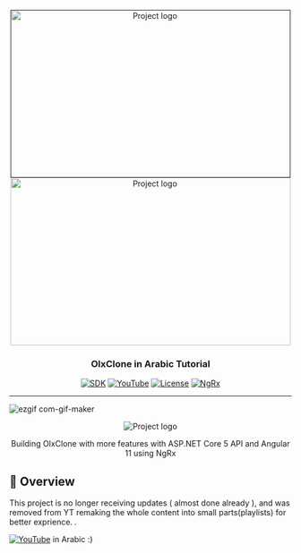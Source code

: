 <p align="center">
  <a href="" rel="noopener">
 <img width=500px height=300px src="https://i.imgur.com/uypmykz.png" alt="Project logo"></a>
   <img width=500px height=300px src="https://i.imgur.com/tHn2PTC.png" alt="Project logo"></a>
</p>

<h3 align="center">OlxClone in Arabic Tutorial</h3>
<div align="center">

[![SDK](https://img.shields.io/badge/.NET%20SDK-.NET%205-blue)](https://dotnet.microsoft.com/download/dotnet/5.0)
[![YouTube](https://img.shields.io/badge/-YouTube-red)](https://www.youtube.com/channel/UCWTh_y-OmZyR5eUijwWfFCA)
[![License](https://img.shields.io/badge/License-MIT-green)](/LICENSE)
[![NgRx](https://img.shields.io/badge/-NgRx-critical)](https://ngrx.io)
</div>



---
![ezgif com-gif-maker](https://user-images.githubusercontent.com/50548116/104788452-d7152780-579a-11eb-8df5-5b2dde0e29b8.gif)

<div align="center">
<img  src="https://i.imgur.com/JVJVuHm.jpg" alt="Project logo" >

</div>
<p align="center"> Building OlxClone with more features with ASP.NET Core 5 API and Angular 11 using NgRx  
    <br> 

</p>


## 📝 Overview


This project is no longer receiving updates ( almost done already ), and was removed from YT remaking the whole content into small parts(playlists) for better exprience. *.*
<br/>

 [![YouTube](https://img.shields.io/badge/-YouTube-red)](https://www.youtube.com/channel/UCWTh_y-OmZyR5eUijwWfFCA) in Arabic :)





